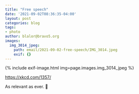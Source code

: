 ```yaml
---
title: "Free speech"
date: '2021-09-02T08:36:35-04:00'
layout: post
categories: blog
tags:
- photo
author: blalor@bravo5.org
images:
  img_3014_jpeg:
    path: email/2021-09-02-free-speech/IMG_3014.jpeg
    exif: {}
---
```


{% include exif-image.html img=page.images.img_3014_jpeg %}

https://xkcd.com/1357/

As relevant as ever. 🌲



